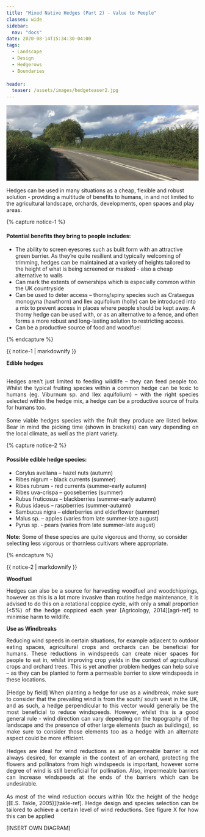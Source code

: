 ```yaml
---
title: "Mixed Native Hedges (Part 2) - Value to People"
classes: wide
sidebar:
  nav: "docs"
date: 2020-08-14T15:34:30-04:00
tags:
  - Landscape
  - Design
  - Hedgerows
  - Boundaries
  
header:
  teaser: /assets/images/hedgeteaser2.jpg
---
```


<img src="/assets/images/hedgeteaser2.jpg" alt="no-alignment">

<p style="text-align: justify;">
  
Hedges can be used in many situations as a cheap, flexible and robust solution - providing a multitude of benefits to humans, in and not limited to the agricultural landscape, orchards, developments, open spaces and play areas.
</p>

{% capture notice-1 %}

#### Potential benefits they bring to people includes:

* The ability to screen eyesores such as built form with an attractive green barrier. As they’re quite resilient and typically welcoming of trimming, hedges can be maintained at a variety of heights tailored to the height of what is being screened or masked - also a cheap alternative to walls
* Can mark the extents of ownerships which is especially common within the UK countryside
* Can be used to deter access – thorny/spiny species such as Crataegus monogyna (hawthorn) and Ilex aquifolium (holly) can be introduced into a mix to prevent access in places where people should be kept away. A thorny hedge can be used with, or as an alternative to a fence, and often forms a more robust and long-lasting solution to restricting access.
* Can be a productive source of food and woodfuel

{% endcapture %}

<div class="notice">
  {{ notice-1 | markdownify }}
</div>


**Edible hedges**

<p style="text-align: justify;">
<br>
Hedges aren’t just limited to feeding wildlife – they can feed people too. Whilst the typical fruiting species within a common hedge can be toxic to humans (eg. Viburnum sp. and Ilex aquifolium) – with the right species selected within the hedge mix, a hedge can be a productive source of fruits for humans too.
<br><br>
Some viable hedges species with the fruit they produce are listed below. Bear in mind the picking time (shown in brackets) can vary depending on the local climate, as well as the plant variety.

</p>

{% capture notice-2 %}
#### Possible edible hedge species:

* Corylus avellana – hazel nuts (autumn)
* Ribes nigrum - black currents (summer)
* Ribes rubrum - red currents (summer-early autumn)
* Ribes uva-crispa – gooseberries (summer)
* Rubus fruticosus – blackberries (summer-early autumn)
* Rubus idaeus – raspberries (summer-autumn)
* Sambucus nigra – elderberries and elderflower (summer)
* Malus sp. – apples (varies from late summer-late august)
* Pyrus sp. - pears (varies from late summer-late august)

**Note:** Some of these species are quite vigorous and thorny, so consider selecting less vigorous or thornless cultivars where appropriate. 

{% endcapture %}

<div class="notice">
  {{ notice-2 | markdownify }}
</div>



**Woodfuel**
<br>

<p style="text-align: justify;">
Hedges can also be a source for harvesting woodfuel and woodchippings, however as this is a lot more invasive than routine hedge maintenance, it is advised to do this on a rotational coppice cycle, with only a small proportion (<5%) of the hedge coppiced each year [Agricology, 2014][agri-ref] to minimise harm to wildlife.
</p>

[agri-ref]: https://www.agricology.co.uk/resources/wood-fuel-hedges

**Use as Windbreaks**
<br>

<p style="text-align: justify;">
Reducing wind speeds in certain situations, for example adjacent to outdoor eating spaces, agricultural crops and orchards can be beneficial for humans. These reductions in windspeeds can create nicer spaces for people to eat in, whilst improving crop yields in the context of agricultural crops and orchard trees. This is yet another problem hedges can help solve – as they can be planted to form a permeable barrier to slow windspeeds in these locations.
<br><br>
[Hedge by field]
When planting a hedge for use as a windbreak, make sure to consider that the prevailing wind is from the south/ south west in the UK, and as such, a hedge perpendicular to this vector would generally be the most beneficial to reduce windspeeds. However, whilst this is a good general rule - wind direction can vary depending on the topography of the landscape and the presence of other large elements (such as buildings), so make sure to consider those elements too as a hedge with an alternate aspect could be more efficient.
<br><br>
Hedges are ideal for wind reductions as an impermeable barrier is not always desired, for example in the context of an orchard, protecting the flowers and pollinators from high windspeeds is important, however some degree of wind is still beneficial for pollination. Also, impermeable barriers can increase windspeeds at the ends of the barriers which can be undesirable.
<br><br>
As most of the wind reduction occurs within 10x the height of the hedge [(E.S. Takle, 2005)][takle-ref]. Hedge design and species selection can be tailored to achieve a certain level of wind reductions. See figure X for how this can be applied

</p>

[INSERT OWN DIAGRAM]


[takle-ref]: https://www.sciencedirect.com/science/article/pii/B012348530400312X
